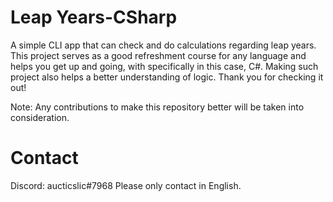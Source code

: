 # Leap Years-CSharp
A simple CLI app that can check and do calculations regarding leap years.
This project serves as a good refreshment course for any language and helps you get up and going, with specifically in this case, C#. Making such project also helps a better understanding of logic. Thank you for checking it out!

Note: Any contributions to make this repository better will be taken into consideration.


# Contact
Discord: aucticslic#7968
Please only contact in English.
